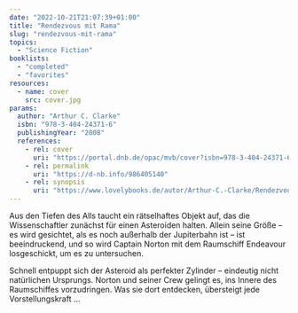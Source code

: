 ```yaml
---
date: "2022-10-21T21:07:39+01:00"
title: "Rendezvous mit Rama"
slug: "rendezvous-mit-rama"
topics:
  - "Science Fiction"
booklists:
  - "completed"
  - "favorites"
resources:
  - name: cover
    src: cover.jpg
params:
  author: "Arthur C. Clarke"
  isbn: "978-3-404-24371-6"
  publishingYear: "2008"
  references:
    - rel: cover
      uri: "https://portal.dnb.de/opac/mvb/cover?isbn=978-3-404-24371-6"
    - rel: permalink
      uri: "https://d-nb.info/986405140"
    - rel: synopsis
      uri: "https://www.lovelybooks.de/autor/Arthur-C.-Clarke/Rendezvous-mit-Rama-144489480-w/"
---
```

Aus den Tiefen des Alls taucht ein rätselhaftes Objekt auf, das die 
Wissenschaftler zunächst für einen Asteroiden halten. Allein seine Größe – es 
wird gesichtet, als es noch außerhalb der Jupiterbahn ist – ist beeindruckend, 
und so wird Captain Norton mit dem Raumschiff Endeavour losgeschickt, um es zu 
untersuchen.

Schnell entpuppt sich der Asteroid als perfekter Zylinder – eindeutig nicht 
natürlichen Ursprungs. Norton und seiner Crew gelingt es, ins Innere des 
Raumschiffes vorzudringen. Was sie dort entdecken, übersteigt jede 
Vorstellungskraft ...